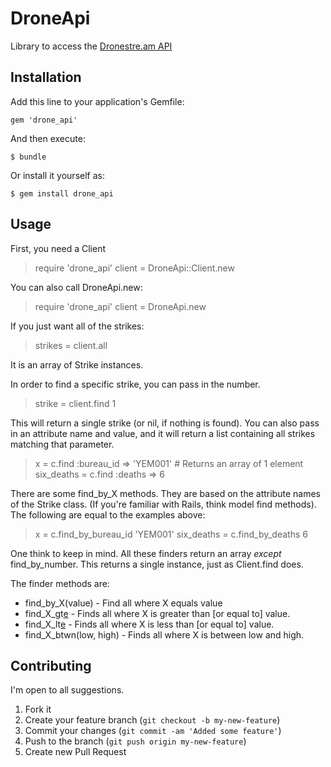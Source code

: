 # DroneApi

Library to access the [Dronestre.am API](http://dronestre.am/)

## Installation

Add this line to your application's Gemfile:

    gem 'drone_api'

And then execute:

    $ bundle

Or install it yourself as:

    $ gem install drone_api

## Usage

First, you need a Client

> require 'drone_api'
> client = DroneApi::Client.new 

You can also call DroneApi.new:

> require 'drone_api'
> client = DroneApi.new 

If you just want all of the strikes:
> strikes = client.all

It is an array of Strike instances.

In order to find a specific strike, you can pass in the number.

> strike = client.find 1

This will return a single strike (or nil, if nothing is found). You can also pass in an attribute name and value, and it will return a list containing all strikes matching that parameter.

> x = c.find :bureau_id => 'YEM001' # Returns an array of 1 element
> six_deaths = c.find :deaths => 6

There are some find_by_X methods. They are based on the attribute names of the Strike class. (If you're familiar with Rails, think model find methods). The following are equal to the examples above:

> x = c.find_by_bureau_id 'YEM001'
> six_deaths = c.find_by_deaths 6

One think to keep in mind. All these finders return an array *except* find_by_number. This returns a single instance, just as Client.find does.

The finder methods are:
- find_by_X(value) - Find all where X equals value
- find_X_gt[e](value) - Finds all where X is greater than [or equal to] value.
- find_X_lt[e](value) - Finds all where X is less than [or equal to] value.
- find_X_btwn(low, high) - Finds all where X is between low and high.


## Contributing

I'm open to all suggestions.

1. Fork it
2. Create your feature branch (`git checkout -b my-new-feature`)
3. Commit your changes (`git commit -am 'Added some feature'`)
4. Push to the branch (`git push origin my-new-feature`)
5. Create new Pull Request
